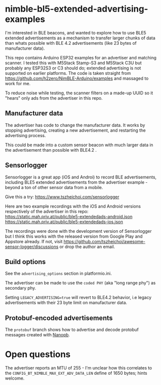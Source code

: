 # nimble-bl5-extended-advertising-examples

I'm interested in BLE beacons, and wanted to explore how to use 
BLE5 extended advertisements as a mechanism to transfer larger chunks of data than whats possible with BLE 4.2 advertisements (like 23 bytes of manufacturer data).

This repo contains Arduino ESP32 examples for an advertiser and matching scanner. I tested this with M5Stack Stamp-S3 and M5Stack C3U but probably any ESP32S3 or C3 should do;  extended advertising is not supported on earlier platforms. The code is taken straight from https://github.com/h2zero/NimBLE-Arduino/examples and massaged to work for me.

To reduce noise while testing, the scanner filters on a made-up UUID so it "hears" only ads from the advertiser in this repo.

## Manufacturer data
The advertiser has code to change the manufacturer data. It works by stopping advertising, creating a new advertisement, and restarting the advertising process.

This could be made into a custom sensor beacon with much larger data in the advertisement than possible with BLE4.2 .

## Sensorlogger 

Sensorlogger is a great app (iOS and Androi) to record BLE advertisements, including BLE5 extended advertisements from the advertiser example - beyond a ton of other sensor data from a mobile.

Give this a try: https://www.tszheichoi.com/sensorlogger


Here are two example recordings with the iOS and Android versions respectively of the advertiser in this repo:
https://static.mah.priv.at/public/ble5-extendedads-android.json
https://static.mah.priv.at/public/ble5-extendedads-ios.json

The recordings were done with the development version of Sensorlogger but I think this works with the released version from Google Play and Appstore already. If not, visit https://github.com/tszheichoi/awesome-sensor-logger/discussions or drop the author an email. 


## Build options

See the `advertising_options` section in platformio.ini.

The advertiser can be made to use the `coded PHY` (aka "long range phy") as secondary phy.

Setting `LEGACY_ADVERTISING=true` will revert to BLE4.2 behavior, i.e
legacy advertisements with their 23 byte limit on manufacturer data.


## Protobuf-encoded advertisements

The `protobuf` branch shows how to advertise and decode protobuf messages created with [Nanopb](https://jpa.kapsi.fi/nanopb/).

# Open questions
The advertiser reports an MTU of 255 - I'm unclear how this correlates to the `CONFIG_BT_NIMBLE_MAX_EXT_ADV_DATA_LEN` define of 1650 bytes; hints welcome.


